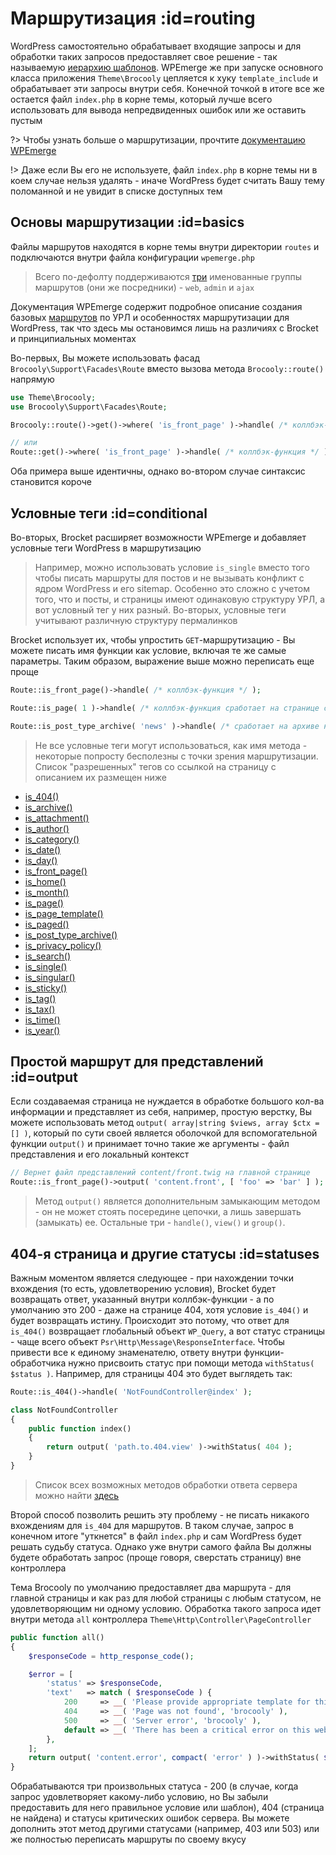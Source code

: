 # Маршрутизация :id=routing

WordPress самостоятельно обрабатывает входящие запросы и для обработки таких запросов предоставляет свое решение - так называемую [иерархию шаблонов](https://developer.wordpress.org/themes/basics/template-hierarchy/). WPEmerge же при запуске основного класса приложения `Theme\Brocooly` цепляется к хуку `template_include` и обрабатывает эти запросы внутри себя. Конечной точкой в итоге все же остается файл `index.php` в корне темы, который лучше всего использовать для вывода непредвиденных ошибок или же оставить пустым

?> Чтобы узнать больше о маршрутизации, прочтите [документацию WPEmerge](https://docs.wpemerge.com/#/framework/routing/request-lifecycle)

!> Даже если Вы его не используете, файл `index.php` в корне темы ни в коем случае нельзя удалять - иначе WordPress будет считать Вашу тему поломанной и не увидит в списке доступных тем

## Основы маршрутизации :id=basics

Файлы маршрутов находятся в корне темы внутри директории `routes` и подключаются внутри файла конфигурации `wpemerge.php`

> Всего по-дефолту поддерживаются [три](https://docs.wpemerge.com/#/framework/routing/defining-routes?id=defining-routes) именованные группы маршрутов (они же посредники) - `web`, `admin` и `ajax`

Документация WPEmerge содержит подробное описание создания базовых [маршрутов](https://docs.wpemerge.com/#/framework/routing/request-lifecycle) по УРЛ и особенностях маршрутизации для WordPress, так что здесь мы остановимся лишь на различиях c Brocket и принципиальных моментах

Во-первых, Вы можете использовать фасад `Brocooly\Support\Facades\Route` вместо вызова метода `Brocooly::route()` напрямую

```php
use Theme\Brocooly;
use Brocooly\Support\Facades\Route;

Brocooly::route()->get()->where( 'is_front_page' )->handle( /* коллбэк-функция */ );

// или
Route::get()->where( 'is_front_page' )->handle( /* коллбэк-функция */ );
```

Оба примера выше идентичны, однако во-втором случае синтаксис становится короче

## Условные теги :id=conditional

Во-вторых, Brocket расширяет возможности WPEmerge и добавляет условные теги WordPress в маршрутизацию

> Например, можно использовать условие `is_single` вместо того чтобы писать маршруты для постов и не вызывать конфликт с ядром WordPress и его sitemap. Особенно это сложно с учетом того, что и посты, и страницы имеют одинаковую структуру УРЛ, а вот условный тег у них разный. Во-вторых, условные теги учитывают различную структуру пермалинков

Brocket использует их, чтобы упростить `GET`-маршрутизацию - Вы можете писать имя функции как условие, включая те же самые параметры. Таким образом, выражение выше можно переписать еще проще

```php
Route::is_front_page()->handle( /* коллбэк-функция */ );

Route::is_page( 1 )->handle( /* коллбэк-функция сработает на странице с id=1 */ );

Route::is_post_type_archive( 'news' )->handle( /* сработает на архиве кастомного пост тайпа `news` */ );
```

> Не все условные теги могут использоваться, как имя метода - некоторые попросту бесполезны с точки зрения маршрутизации. Список "разрешенных" тегов со ссылкой на страницу с описанием их размещен ниже

- [is_404()](https://developer.wordpress.org/reference/functions/is_404/)
- [is_archive()](https://developer.wordpress.org/reference/functions/is_archive/)
- [is_attachment()](https://developer.wordpress.org/reference/functions/is_attachment/)
- [is_author()](https://developer.wordpress.org/reference/functions/is_author/)
- [is_category()](https://developer.wordpress.org/reference/functions/is_category/)
- [is_date()](https://developer.wordpress.org/reference/functions/is_date/)
- [is_day()](https://developer.wordpress.org/reference/functions/is_day/)
- [is_front_page()](https://developer.wordpress.org/reference/functions/is_front_page/)
- [is_home()](https://developer.wordpress.org/reference/functions/is_home/)
- [is_month()](https://developer.wordpress.org/reference/functions/is_month/)
- [is_page()](https://developer.wordpress.org/reference/functions/is_page/)
- [is_page_template()](https://developer.wordpress.org/reference/functions/is_page_template/)
- [is_paged()](https://developer.wordpress.org/reference/functions/is_paged/)
- [is_post_type_archive()](https://developer.wordpress.org/reference/functions/is_post_type_archive/)
- [is_privacy_policy()](https://developer.wordpress.org/reference/functions/is_privacy_policy/)
- [is_search()](https://developer.wordpress.org/reference/functions/is_search/)
- [is_single()](https://developer.wordpress.org/reference/functions/is_single/)
- [is_singular()](https://developer.wordpress.org/reference/functions/is_singular/)
- [is_sticky()](https://developer.wordpress.org/reference/functions/is_sticky/)
- [is_tag()](https://developer.wordpress.org/reference/functions/is_tag/)
- [is_tax()](https://developer.wordpress.org/reference/functions/is_tax/)
- [is_time()](https://developer.wordpress.org/reference/functions/is_time/)
- [is_year()](https://developer.wordpress.org/reference/functions/is_year/)

## Простой маршрут для представлений :id=output

Если создаваемая страница не нуждается в обработке большого кол-ва информации и представляет из себя, например, простую верстку, Вы можете использовать метод `output( array|string $views, array $ctx = [] )`, который по сути своей является оболочкой для вспомогательной функции `output()` и принимает точно такие же аргументы - файл представления и его локальный контекст

```php
// Вернет файл представлений content/front.twig на главной странице
Route::is_front_page()->output( 'content.front', [ 'foo' => 'bar' ] );
```

> Метод `output()` является дополнительным замыкающим методом - он не может стоять посередине цепочки, а лишь завершать (замыкать) ее. Остальные три - `handle()`, `view()` и `group()`.

## 404-я страница и другие статусы :id=statuses

Важным моментом является следующее - при нахождении точки вхождения (то есть, удовлетворению условия), Brocket будет возвращать ответ, указанный внутри коллбэк-функции - а по умолчанию это 200 - даже на странице 404, хотя условие `is_404()` и будет возвращать истину. Происходит это потому, что ответ для `is_404()` возвращает глобальный объект `WP_Query`, а вот статус страницы - чаще всего объект `Psr\Http\Message\ResponseInterface`. Чтобы привести все к единому знаменателю, ответу внутри функции-обработчика нужно присвоить статус при помощи метода `withStatus( $status )`. Например, для страницы 404 это будет выглядеть так:

```php
Route::is_404()->handle( 'NotFoundController@index' );

class NotFoundController
{
    public function index()
    {
        return output( 'path.to.404.view' )->withStatus( 404 );
    }
}
```

> Список всех возможных методов обработки ответа сервера можно найти [здесь](https://docs.wpemerge.com/#/framework/routing/controllers?id=response-objects) 

Второй способ позволить решить эту проблему - не писать никакого вхождениям для `is_404` для маршрутов. В таком случае, запрос в конечном итоге "уткнется" в файл `index.php` и сам WordPress будет решать судьбу статуса. Однако уже внутри самого файла Вы должны будете обработать запрос (проще говоря, сверстать страницу) вне контроллера

Тема Brocooly по умолчанию предоставляет два маршрута - для главной страницы и как раз для любой страницы с любым статусом, не удовлетворяющим ни одному условию. Обработка такого запроса идет внутри метода `all` контроллера `Theme\Http\Controller\PageController`

```php
public function all()
{
    $responseCode = http_response_code();

    $error = [
        'status' => $responseCode,
        'text'   => match ( $responseCode ) {
            200     => __( 'Please provide appropriate template for this request', 'brocooly' ),
            404     => __( 'Page was not found', 'brocooly' ),
            500     => __( 'Server error', 'brocooly' ),
            default => __( 'There has been a critical error on this website', 'brocooly' ),
        },
    ];
    return output( 'content.error', compact( 'error' ) )->withStatus( $responseCode );
}
```

 Обрабатываются три произвольных статуса - 200 (в случае, когда запрос удовлетворяет какому-либо условию, но Вы забыли предоставить для него правильное условие или шаблон), 404 (страница не найдена) и статусы критических ошибок сервера. Вы можете дополнить этот метод другими статусами (например, 403 или 503) или же полностью переписать маршруты по своему вкусу 